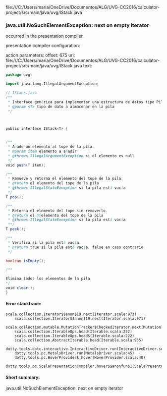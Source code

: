 file:///C:/Users/maria/OneDrive/Documentos/ALG/UVG-CC2016/calculator-project/src/main/java/uvg/IStack.java
### java.util.NoSuchElementException: next on empty iterator

occurred in the presentation compiler.

presentation compiler configuration:


action parameters:
offset: 675
uri: file:///C:/Users/maria/OneDrive/Documentos/ALG/UVG-CC2016/calculator-project/src/main/java/uvg/IStack.java
text:
```scala
package uvg;

import java.lang.IllegalArgumentException;

// IStack.java
/**
 * Interface genérica para implementar una estructura de datos tipo Pila (Stack).
 * @param <T> tipo de dato a almacenar en la pila
 */



public interface IStack<T> {


/**
 * Añade un elemento al tope de la pila.
 * @param item elemento a añadir
 * @throws IllegalArgumentException si el elemento es null
 */
void push(T item);

/** 
 * Remueve y retorna el elemento del tope de la pila.
 * @return el elemento del tope de la pila
 * @throws IllegalStateException si la pila está vacía
 */
T pop();

/**
 * Retorna el elemento del tope sin removerlo.
 * @return el @@elemento del tope de la pila
 * @throws IllegalStateException si la pila está vacía
 **/
T peek();

/**
 * Verifica si la pila está vacía.
 * @return true si la pila está vacía, false en caso contrario
 */

boolean isEmpty();

/**

Elimina todos los elementos de la pila.
*/
void clear();
}
```



#### Error stacktrace:

```
scala.collection.Iterator$$anon$19.next(Iterator.scala:973)
	scala.collection.Iterator$$anon$19.next(Iterator.scala:971)
	scala.collection.mutable.MutationTracker$CheckedIterator.next(MutationTracker.scala:76)
	scala.collection.IterableOps.head(Iterable.scala:222)
	scala.collection.IterableOps.head$(Iterable.scala:222)
	scala.collection.AbstractIterable.head(Iterable.scala:935)
	dotty.tools.dotc.interactive.InteractiveDriver.run(InteractiveDriver.scala:164)
	dotty.tools.pc.MetalsDriver.run(MetalsDriver.scala:45)
	dotty.tools.pc.HoverProvider$.hover(HoverProvider.scala:40)
	dotty.tools.pc.ScalaPresentationCompiler.hover$$anonfun$1(ScalaPresentationCompiler.scala:376)
```
#### Short summary: 

java.util.NoSuchElementException: next on empty iterator